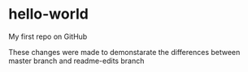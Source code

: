 # hello-world
My first repo on GitHub

These changes were made to demonstarate the differences between master branch and readme-edits branch
